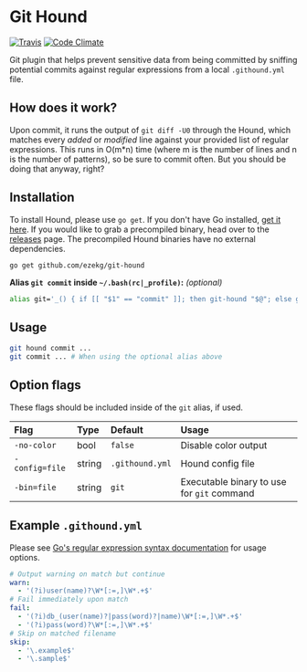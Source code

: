 # Git Hound
[![Travis](https://img.shields.io/travis/ezekg/git-hound.svg?style=flat-square)](https://travis-ci.org/ezekg/git-hound)
[![Code Climate](https://img.shields.io/codeclimate/github/ezekg/git-hound.svg?style=flat-square)](https://codeclimate.com/github/ezekg/git-hound)

Git plugin that helps prevent sensitive data from being committed by sniffing potential commits against regular expressions from a local `.githound.yml` file.

## How does it work?
Upon commit, it runs the output of `git diff -U0` through the Hound, which matches every _added_ or _modified_ line against your provided list of regular expressions. This runs in O(m*n) time (where m is the number of lines and n is the number of patterns), so be sure to commit often. But you should be doing that anyway, right?

## Installation
To install Hound, please use `go get`. If you don't have Go installed, [get it here](https://golang.org/dl/). If you would like to grab a precompiled binary, head over to the [releases](https://github.com/ezekg/git-hound/releases) page. The precompiled Hound binaries have no external dependencies.

```
go get github.com/ezekg/git-hound
```

**Alias `git commit` inside `~/.bash(rc|_profile)`:** _(optional)_
```bash
alias git='_() { if [[ "$1" == "commit" ]]; then git-hound "$@"; else git "$@"; fi }; _'
```

## Usage
```bash
git hound commit ...
git commit ... # When using the optional alias above
```

## Option flags
These flags should be included inside of the `git` alias, if used.

| Flag           | Type   | Default         | Usage                                      |
| :------------- | :----- | :-------------- | :----------------------------------------- |
| `-no-color`    | bool   | `false`         | Disable color output                       |
| `-config=file` | string | `.githound.yml` | Hound config file                          |
| `-bin=file`    | string | `git`           | Executable binary to use for `git` command |

## Example `.githound.yml`
Please see [Go's regular expression syntax documentation](https://golang.org/pkg/regexp/syntax/) for usage options.

```yaml
# Output warning on match but continue
warn:
  - '(?i)user(name)?\W*[:=,]\W*.+$'
# Fail immediately upon match
fail:
  - '(?i)db_(user(name)?|pass(word)?|name)\W*[:=,]\W*.+$'
  - '(?i)pass(word)?\W*[:=,]\W*.+$'
# Skip on matched filename
skip:
  - '\.example$'
  - '\.sample$'
```

